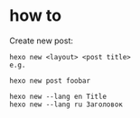# how to
Create new post:

```
hexo new <layout> <post title>
e.g.

hexo new post foobar

hexo new --lang en Title
hexo new --lang ru Заголовок
```

